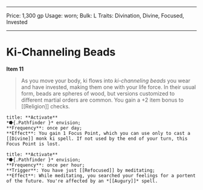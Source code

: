 
---
Price: 1,300 gp
Usage: worn;
Bulk: L
Traits: Divination, Divine, Focused, Invested

---

# Ki-Channeling Beads

**Item 11**

> As you move your body, ki flows into *ki-channeling beads* you wear and have invested, making them one with your life force. In their usual form, beads are spheres of wood, but versions customized to different martial orders are common. You gain a +2 item bonus to [[Religion]] checks.

```ad-embed-ability
title: **Activate**
*⭓{.Pathfinder }* envision; 
**Frequency**: once per day;
**Effect**: You gain 1 Focus Point, which you can use only to cast a [[Divine]] monk ki spell. If not used by the end of your turn, this Focus Point is lost.

```

```ad-embed-ability
title: **Activate**
*⭓{.Pathfinder }* envision; 
**Frequency**: once per hour;
**Trigger**: You have just [[Refocused]] by meditating;
**Effect**: While meditating, you searched your feelings for a portent of the future. You're affected by an *[[Augury]]* spell.

```

